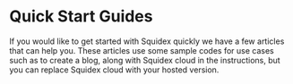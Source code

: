 # Quick Start Guides

If you would like to get started with Squidex quickly we have a few articles that can help you. These articles use some sample codes for use cases such as to create a blog, along with Squidex cloud in the instructions, but you can replace Squidex cloud with your hosted version.
